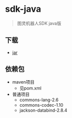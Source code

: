 # sdk-java
> 图灵机器人SDK java版


## 下载
  * [jar](https://github.com/turing-robot/sdk-java/releases)
  
## 依赖包
  * maven项目
    * 见pom.xml
  * 普通项目
    * commons-lang-2.6
    * commons-codec-1.10
    * jackson-databind-2.8.4

